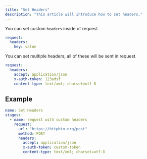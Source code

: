 ```yaml
---
title: "Set Headers"
description: "This article will introduce how to set headers."
---
```


You can set custom `headers` inside of request.

```yaml
request:
  headers:
    key: value
```

You can set multiple headers, all of these will be sent in request.

```yaml
request:
  headers:
    accept: application/json
    x-auth-token: 123adsf
    content-type: text/xml; charset=utf-8
```

## Example


```yaml
name: Set Headers
stages:
  - name: request with custom headers
    request:
      url: "https://httpbin.org/post"
      method: POST
      headers:
        accept: application/json
        x-auth-token: custom-token
        content-type: text/xml; charset=utf-8
```
